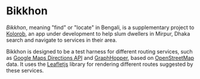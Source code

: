 # Bikkhon

*Bikkhon*, meaning "find" or "locate" in Bengali, is a supplementary project to [Kolorob](http://www.kolorob.info/), an app under development to help slum dwellers in Mirpur, Dhaka search and navigate to services in their area.

Bikkhon is designed to be a test harness for different routing services, such as [Google Maps Directions API](https://developers.google.com/maps/documentation/directions/) and [GraphHopper](https://graphhopper.com/), based on [OpenStreetMap](http://www.openstreetmap.org/) data. It uses the [Leafletjs](http://leafletjs.com/) library for rendering different routes suggested by these services.
